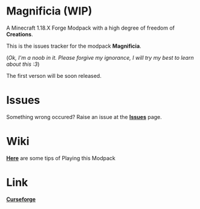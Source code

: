 # Magnificia (WIP)
A Minecraft 1.18.X Forge Modpack with a high degree of freedom of **Creations**.

This is the issues tracker for the modpack **Magnificia**. 

(*Ok, I'm a noob in it. Please forgive my ignorance, I will try my best to learn about this :3*)

The first verson will be soon released.



# Issues
Something wrong occured? Raise an issue at the [**Issues**](https://github.com/TGMax233Michael/Magnificia/issues) page.



# Wiki
**[Here](https://github.com/TGMax233Michael/Magnificia/wiki)** are some tips of Playing this Modpack



# Link
**[Curseforge](https://www.curseforge.com/minecraft/modpacks/magnificia)**
